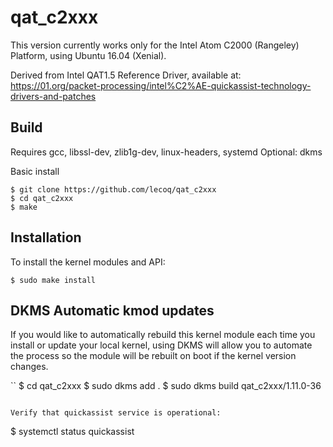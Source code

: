 qat_c2xxx
=======

This version currently works only for the Intel Atom C2000 (Rangeley) Platform, using Ubuntu 16.04 (Xenial).

Derived from Intel QAT1.5 Reference Driver, available at: https://01.org/packet-processing/intel%C2%AE-quickassist-technology-drivers-and-patches

## Build

Requires gcc, libssl-dev, zlib1g-dev, linux-headers, systemd
Optional: dkms

Basic install
```
$ git clone https://github.com/lecoq/qat_c2xxx
$ cd qat_c2xxx
$ make
```

## Installation

To install the kernel modules and API:

```
$ sudo make install
```

## DKMS Automatic kmod updates

If you would like to automatically rebuild this kernel module each time you install or update your local kernel, using DKMS will allow you
to automate the process so the module will be rebuilt on boot if the kernel version changes.

``
$ cd qat_c2xxx
$ sudo dkms add .
$ sudo dkms build qat_c2xxx/1.11.0-36
```

Verify that quickassist service is operational:

```
$ systemctl status quickassist
```
